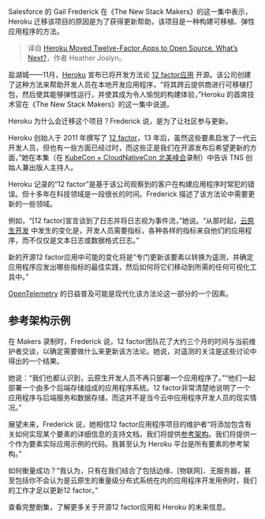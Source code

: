 
<!--
title: Heroku将12 factor应用迁移到开源。下一步是什么？
cover: https://cdn.thenewstack.io/media/2025/01/b4f717e5-kccnc-na-24_gail-frederick_featured.png
-->

Salesforce 的 Gail Frederick 在《The New Stack Makers》的这一集中表示，Heroku 迁移该项目的原因是为了获得更新帮助，该项目是一种构建可移植、弹性应用程序的方法。

> 译自 [Heroku Moved Twelve-Factor Apps to Open Source. What’s Next?](https://thenewstack.io/heroku-moved-twelve-factor-apps-to-open-source-whats-next/)，作者 Heather Joslyn。

盐湖城——11月，[Heroku](https://www.heroku.com/?utm_content=inline+mention) 宣布已将开发方法论 [12 factor应用](https://github.com/twelve-factor/twelve-factor) 开源。该公司创建了这种方法来帮助开发人员在本地开发应用程序，“将其跨云提供商进行可移植打包，然后使其能够弹性运行，并使其成为令人愉悦的构建体验，”Heroku 的首席技术官在《The New Stack Makers》的这一集中说道。

Heroku 为什么会迁移这个项目？Frederick 说，是为了让社区参与更新。

Heroku 创始人于 2011 年撰写了 [12 factor](https://thenewstack.io/learn-12-factor-apps-before-kubernetes/)，13 年后，虽然这些要素启发了一代云开发人员，但也有一些方面已经过时，而这些正是我们在开源发布后希望更新的方面，”她在本集（在 [KubeCon + CloudNativeCon 北美峰会](https://events.linuxfoundation.org/kubecon-cloudnativecon-north-america/)录制）中告诉 TNS 创始人兼出版人主持人。

Heroku 记录的“12 factor”是基于该公司观察到的客户在构建应用程序时常犯的错误。但十多年在科技领域是一段很长的时间。Frederick 描述了该方法论中需要更新的一些领域。

例如，“[12 factor]宣言谈到了日志并将日志视为事件流，”她说。“从那时起，[云原生开发](https://thenewstack.io/cloud-native/) 中发生的变化是，开发人员需要指标，各种各样的指标来自他们的应用程序，而不仅仅是文本日志或数据格式日志。”

新的开源12 factor应用中可能的变化将是“专门更新该要素以转换为遥测，并确定应用程序应发出哪些指标的最佳实践，然后如何将它们移动到所需的任何可视化工具中。”

[OpenTelemetry](https://thenewstack.io/observability-in-2025-opentelemetry-and-ai-to-fill-in-gaps/) 的日益普及可能是现代化该方法论这一部分的一个因素。

## 参考架构示例

在 Makers 录制时，Frederick 说，12 factor团队花了大约三个月的时间与当前维护者交谈，以确定需要做什么来更新该方法论。她说，对遥测的关注是这些讨论中得出的一个结果。

她说：“我们也都认识到，云原生开发人员不再只部署一个应用程序了。”“他们一起部署一个由多个后端存储组成的应用程序系统。12 factor非常清楚地说明了一个应用程序与后端服务和数据存储，而这并不是当今云中应用程序开发人员的现实情况。”

展望未来，Frederick 说，她相信12 factor应用程序项目的维护者“将添加包含有关如何实现某个要素的详细信息的支持文档。我们将提供[参考架构](https://thenewstack.io/reference-architectures-and-experience-kits-for-cloud-native/)。我们将提供一个作为要素实际应用示例的代码。我甚至认为 Heroku 平台是所有要素的参考架构。”

如何衡量成功？“我认为，只有在我们结合了包括边缘、[物联网]、无服务器，甚至包括你不会认为是云原生的重量级分布式系统在内的应用程序开发用例时，我们的工作才足以更新12 factor。”

查看完整剧集，了解更多关于开源12 factor应用和 Heroku 的未来信息。
